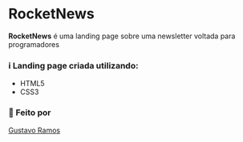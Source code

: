 # RocketNews

**RocketNews** é uma landing page sobre uma newsletter voltada para programadores

### ℹ️ Landing page criada utilizando:

- HTML5
- CSS3

### 🧑 Feito por

[Gustavo Ramos](https://github.com/GustavoHNRamos)
